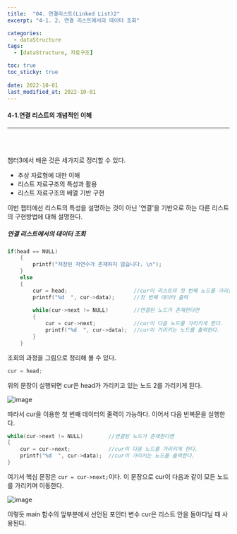```yaml
---
title:  "04. 연결리스트(Linked List)2"
excerpt: "4-1. 2. 연결 리스트에서의 데이터 조회"

categories:
  - dataStructure
tags:
  - [dataStructure, 자료구조]

toc: true
toc_sticky: true
 
date: 2022-10-01
last_modified_at: 2022-10-01
---
```


#### 4-1.연결 리스트의 개념적인 이해
---
<br>
<br>

챕터3에서 배운 것은 세가지로 정리할 수 있다.  

- 추상 자료형에 대한 이해  
- 리스트 자료구조의 특성과 활용  
- 리스트 자료구조의 배열 기반 구현  

이번 챕터에선 리스트의 특성을 설명하는 것이 아닌 '연결'을 기반으로 하는 다른 리스트의 구현방법에 대해 설명한다.  

##### 연결 리스트에서의 데이터 조회    

```c
if(head == NULL) 
	{
		printf("저장된 자연수가 존재하지 않습니다. \n");
	}
	else 
	{
		cur = head;						//cur이 리스트의 첫 번째 노드를 가리킨다.
		printf("%d  ", cur->data);		//첫 번째 데이터 출력
		
		while(cur->next != NULL)		//연결된 노드가 존재한다면
		{
			cur = cur->next;			//cur이 다음 노드를 가리키게 한다. 
			printf("%d  ", cur->data);	//cur이 가리키는 노드를 출력한다. 
		}
	}
```

조회의 과정을 그림으로 정리해 볼 수 있다. 

```c
cur = head;
```

위의 문장이 실행되면 cur은 head가 가리키고 있는 노드 2를 가리키게 된다.  

![image](https://user-images.githubusercontent.com/106606698/193384074-85dc515c-500f-4e23-b6f8-86bf8471b45b.png)  

따라서 cur을 이용한 첫 번째 데이터의 줄력이 가능하다. 이어서 다음 반복문을 실행한다. 

```c
while(cur->next != NULL)		//연결된 노드가 존재한다면
{
    cur = cur->next;			//cur이 다음 노드를 가리키게 한다. 
    printf("%d  ", cur->data);	//cur이 가리키는 노드를 출력한다. 
}
```

여기서 핵심 문장은 `cur = cur->next;`이다. 이 문장으로 cur이 다음과 같이 모든 노드를 가리키며 이동한다.  

![image](https://user-images.githubusercontent.com/106606698/193384205-76d40061-681b-4abb-acc6-277c3ae6625e.png)

이렇듯 main 함수의 앞부분에서 선언된 포인터 변수 cur은 리스트 안을 돌아다닐 때 사용된다.  